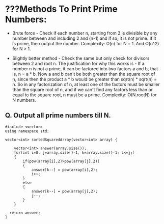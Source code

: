 # ???Methods To Print Prime Numbers:

* Brute force - Check if each number n, starting from 2 is divisible by any number between and including 2 and (n-1) and if so, it is not prime. If it is prime, then output the number.
Complexity: O(n) for N = 1. And O(n^2) for N > 1.

* Slightly better method - Check the same but only check for divisors between 2 and root n. The justification for why this works is - If a number n is not a prime, it can be factored into two factors a and b, that is, n = a * b. Now a and b can't be both greater than the square root of n, since then the product a * b would be greater than sqrt(n) * sqrt(n) = n. So in any factorization of n, at least one of the factors must be smaller than the square root of n, and if we can't find any factors less than or equal to the square root, n must be a prime.
Complexity: O(N.rootN) for N numbers.

## Q. Output all prime numbers till N.

```
#include <vector>
using namespace std;

vector<int> sortedSquaredArray(vector<int> array) {
  
	vector<int> answer(array.size());
	for(int i=0, j=array.size()-1, k=array.size()-1; i<=j;)
	{
		if(pow(array[i],2)>pow(array[j],2))
		{
			answer[k--] = pow(array[i],2);
			i++;
		}
		else
		{
			answer[k--] = pow(array[j],2);
			j--;
		}
	}
	
  return answer;
}
```
